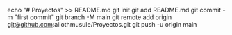 echo "# Proyectos" >> README.md
git init
git add README.md
git commit -m "first commit"
git branch -M main
git remote add origin git@github.com:aliothmusule/Proyectos.git
git push -u origin main
